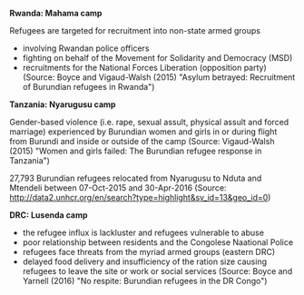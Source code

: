 **Rwanda: Mahama camp**

Refugees are targeted for recruitment into non-state armed groups
* involving Rwandan police officers
* fighting on behalf of the Movement for Solidarity and Democracy (MSD)
* recruitments for the National Forces Liberation (opposition party) 
(Source: Boyce and Vigaud-Walsh (2015) "Asylum betrayed: Recruitment of Burundian refugees in Rwanda")

**Tanzania: Nyarugusu camp**

Gender-based violence (i.e. rape, sexual assult, physical assult and forced marriage)
experienced by Burundian women and girls in or during flight from Burundi and inside or outside of the camp
(Source: Vigaud-Walsh (2015) "Women and girls failed: The Burundian refugee response in Tanzania")

27,793 Burundian refugees relocated from Nyarugusu to Nduta and Mtendeli between 07-Oct-2015 and 30-Apr-2016
(Source: http://data2.unhcr.org/en/search?type=highlight&sv_id=13&geo_id=0)

**DRC: Lusenda camp**
* the refugee influx is lackluster and refugees vulnerable to abuse
* poor relationship between residents and the Congolese Naational Police
* refugees face threats from the myriad armed groups (eastern DRC)
* delayed food delivery and insufficiency of the ration size causing refugees to leave the site or work or social services
(Source: Boyce and Yarnell (2016) "No respite: Burundian refugees in the DR Congo")
